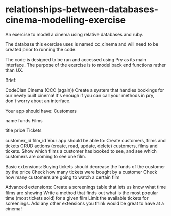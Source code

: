 # relationships-between-databases-cinema-modelling-exercise
An exercise to model a cinema using relative databases and ruby.

The database this exercise uses is named cc_cinema and will need to be created prior to running the code.

The code is designed to be run and accessed using Pry as its main interface. The purpose of the exercise is to model back end functions rather than UX.


Brief:

CodeClan Cinema (CCC (again))
Create a system that handles bookings for our newly built cinema! It's enough if you can call your methods in pry, don't worry about an interface.

Your app should have:
Customers

name
funds
Films

title
price
Tickets

customer_id
film_id
Your app should be able to:
Create customers, films and tickets
CRUD actions (create, read, update, delete) customers, films and tickets.
Show which films a customer has booked to see, and see which customers are coming to see one film.

Basic extensions:
Buying tickets should decrease the funds of the customer by the price
Check how many tickets were bought by a customer
Check how many customers are going to watch a certain film

Advanced extensions:
Create a screenings table that lets us know what time films are showing
Write a method that finds out what is the most popular time (most tickets sold) for a given film
Limit the available tickets for screenings.
Add any other extensions you think would be great to have at a cinema!
